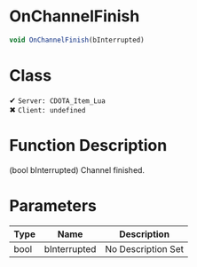 # OnChannelFinish
```js	
void OnChannelFinish(bInterrupted)
```
# Class
✔ `Server: CDOTA_Item_Lua`  
✖ `Client: undefined`  

# Function Description
(bool bInterrupted) Channel finished.
# Parameters
Type|Name|Description
--|--|--
bool|bInterrupted|No Description Set
